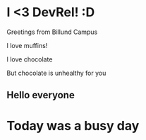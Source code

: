 # I <3 DevRel! :D

Greetings from Billund Campus

I love muffins!

I love chocolate

But chocolate is unhealthy for you

## Hello everyone
# Today was a busy day
